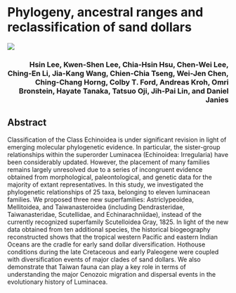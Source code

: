 # Phylogeny, ancestral ranges and reclassification of sand dollars

[![](https://img.shields.io/badge/DOI:-10.1038/s41598--023--36848--0-blue)](https://www.nature.com/articles/s41598-023-36848-0#citeas)

<h3 align="right">Hsin Lee, Kwen-Shen Lee, Chia-Hsin Hsu, Chen-Wei Lee, Ching-En Li, Jia-Kang Wang, Chien‑Chia Tseng, Wei-Jen Chen, Ching-Chang Horng, Colby T. Ford, Andreas Kroh, Omri Bronstein, Hayate Tanaka, Tatsuo Oji, Jih-Pai Lin, and Daniel Janies</h3>

## Abstract
Classification of the Class Echinoidea is under significant revision in light of emerging molecular phylogenetic evidence. In particular, the sister-group relationships within the superorder Luminacea (Echinoidea: Irregularia) have been considerably updated. However, the placement of many families remains largely unresolved due to a series of incongruent evidence obtained from morphological, paleontological, and genetic data for the majority of extant representatives. In this study, we investigated the phylogenetic relationships of 25 taxa, belonging to eleven luminacean families. We proposed three new superfamilies: Astriclypeoidea, Mellitoidea, and Taiwanasteroidea (including Dendrasteridae, Taiwanasteridae, Scutellidae, and Echinarachniidae), instead of the currently recognized superfamily Scutelloidea Gray, 1825. In light of the new data obtained from ten additional species, the historical biogeography reconstructed shows that the tropical western Pacific and eastern Indian Oceans are the cradle for early sand dollar diversification. Hothouse conditions during the late Cretaceous and early Paleogene were coupled with diversification events of major clades of sand dollars. We also demonstrate that Taiwan fauna can play a key role in terms of understanding the major Cenozoic migration and dispersal events in the evolutionary history of Luminacea.